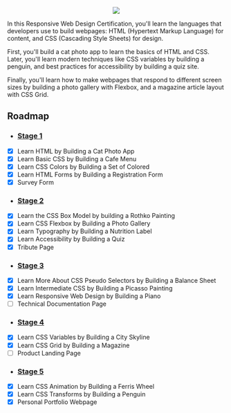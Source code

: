 <p align="center">
    <img src="https://i.postimg.cc/xdL9YnkH/image.png" />
</p>
In this Responsive Web Design Certification, you'll learn the languages that developers use to build webpages: HTML (Hypertext Markup Language) for content, and CSS (Cascading Style Sheets) for design.

First, you'll build a cat photo app to learn the basics of HTML and CSS. Later, you'll learn modern techniques like CSS variables by building a penguin, and best practices for accessibility by building a quiz site.

Finally, you'll learn how to make webpages that respond to different screen sizes by building a photo gallery with Flexbox, and a magazine article layout with CSS Grid.

## Roadmap

- ### [Stage 1](https://github.com/Kroixyz/freecodecamp-courses/tree/master/responsive-web-design/stage-1)
- [x] Learn HTML by Building a Cat Photo App <br>
- [x] Learn Basic CSS by Building a Cafe Menu <br>
- [x] Learn CSS Colors by Building a Set of Colored <br>
- [x] Learn HTML Forms by Building a Registration Form <br>
- [x] Survey Form
- ### [Stage 2](https://github.com/Kroixyz/freecodecamp-courses/tree/master/responsive-web-design/stage-2)
- [x] Learn the CSS Box Model by building a Rothko Painting <br>
- [x] Learn CSS Flexbox by Building a Photo Gallery <br>
- [x] Learn Typography by Building a Nutrition Label <br>
- [x] Learn Accessibility by Building a Quiz <br>
- [x] Tribute Page
- ### [Stage 3](https://github.com/Kroixyz/freecodecamp-courses/tree/master/responsive-web-design/stage-3)
- [x] Learn More About CSS Pseudo Selectors by Building a Balance Sheet <br>
- [x] Learn Intermediate CSS by Building a Picasso Painting <br>
- [x] Learn Responsive Web Design by Building a Piano <br>
- [ ] Technical Documentation Page
- ### [Stage 4]()
- [x] Learn CSS Variables by Building a City Skyline <br>
- [x] Learn CSS Grid by Building a Magazine <br>
- [ ] Product Landing Page
- ### [Stage 5]()
- [x] Learn CSS Animation by Building a Ferris Wheel <br>
- [x] Learn CSS Transforms by Building a Penguin <br>
- [x] Personal Portfolio Webpage

